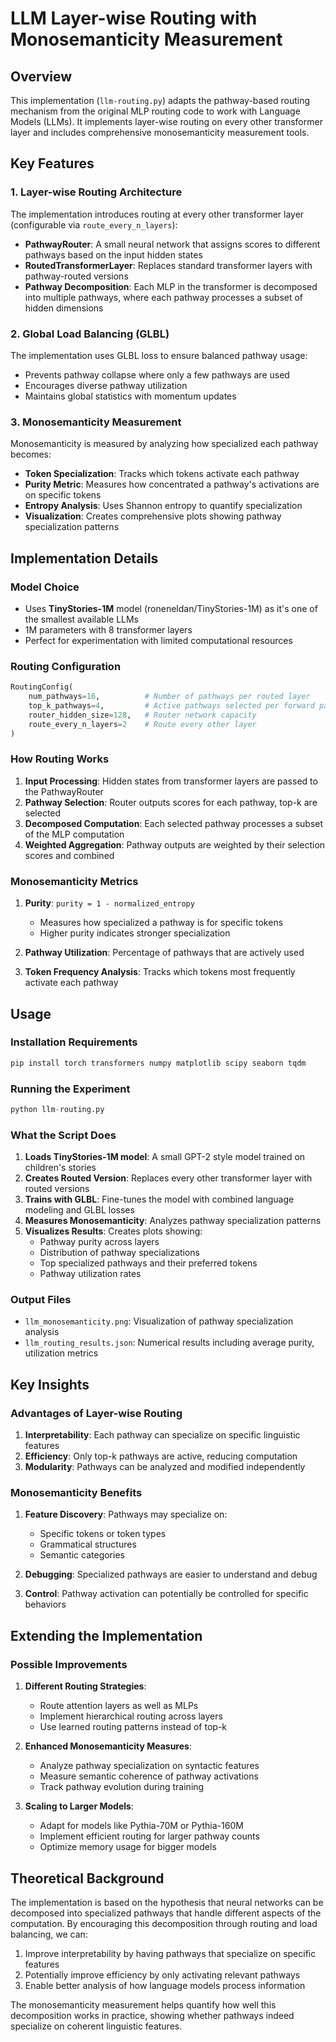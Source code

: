 # LLM Layer-wise Routing with Monosemanticity Measurement

## Overview

This implementation (`llm-routing.py`) adapts the pathway-based routing mechanism from the original MLP routing code to work with Language Models (LLMs). It implements layer-wise routing on every other transformer layer and includes comprehensive monosemanticity measurement tools.

## Key Features

### 1. Layer-wise Routing Architecture

The implementation introduces routing at every other transformer layer (configurable via `route_every_n_layers`):

- **PathwayRouter**: A small neural network that assigns scores to different pathways based on the input hidden states
- **RoutedTransformerLayer**: Replaces standard transformer layers with pathway-routed versions
- **Pathway Decomposition**: Each MLP in the transformer is decomposed into multiple pathways, where each pathway processes a subset of hidden dimensions

### 2. Global Load Balancing (GLBL)

The implementation uses GLBL loss to ensure balanced pathway usage:
- Prevents pathway collapse where only a few pathways are used
- Encourages diverse pathway utilization
- Maintains global statistics with momentum updates

### 3. Monosemanticity Measurement

Monosemanticity is measured by analyzing how specialized each pathway becomes:

- **Token Specialization**: Tracks which tokens activate each pathway
- **Purity Metric**: Measures how concentrated a pathway's activations are on specific tokens
- **Entropy Analysis**: Uses Shannon entropy to quantify specialization
- **Visualization**: Creates comprehensive plots showing pathway specialization patterns

## Implementation Details

### Model Choice
- Uses **TinyStories-1M** model (roneneldan/TinyStories-1M) as it's one of the smallest available LLMs
- 1M parameters with 8 transformer layers
- Perfect for experimentation with limited computational resources

### Routing Configuration
```python
RoutingConfig(
    num_pathways=16,          # Number of pathways per routed layer
    top_k_pathways=4,         # Active pathways selected per forward pass
    router_hidden_size=128,   # Router network capacity
    route_every_n_layers=2    # Route every other layer
)
```

### How Routing Works

1. **Input Processing**: Hidden states from transformer layers are passed to the PathwayRouter
2. **Pathway Selection**: Router outputs scores for each pathway, top-k are selected
3. **Decomposed Computation**: Each selected pathway processes a subset of the MLP computation
4. **Weighted Aggregation**: Pathway outputs are weighted by their selection scores and combined

### Monosemanticity Metrics

1. **Purity**: `purity = 1 - normalized_entropy`
   - Measures how specialized a pathway is for specific tokens
   - Higher purity indicates stronger specialization

2. **Pathway Utilization**: Percentage of pathways that are actively used

3. **Token Frequency Analysis**: Tracks which tokens most frequently activate each pathway

## Usage

### Installation Requirements
```bash
pip install torch transformers numpy matplotlib scipy seaborn tqdm
```

### Running the Experiment
```python
python llm-routing.py
```

### What the Script Does

1. **Loads TinyStories-1M model**: A small GPT-2 style model trained on children's stories
2. **Creates Routed Version**: Replaces every other transformer layer with routed versions
3. **Trains with GLBL**: Fine-tunes the model with combined language modeling and GLBL losses
4. **Measures Monosemanticity**: Analyzes pathway specialization patterns
5. **Visualizes Results**: Creates plots showing:
   - Pathway purity across layers
   - Distribution of pathway specializations
   - Top specialized pathways and their preferred tokens
   - Pathway utilization rates

### Output Files

- `llm_monosemanticity.png`: Visualization of pathway specialization analysis
- `llm_routing_results.json`: Numerical results including average purity, utilization metrics

## Key Insights

### Advantages of Layer-wise Routing

1. **Interpretability**: Each pathway can specialize on specific linguistic features
2. **Efficiency**: Only top-k pathways are active, reducing computation
3. **Modularity**: Pathways can be analyzed and modified independently

### Monosemanticity Benefits

1. **Feature Discovery**: Pathways may specialize on:
   - Specific tokens or token types
   - Grammatical structures
   - Semantic categories

2. **Debugging**: Specialized pathways are easier to understand and debug

3. **Control**: Pathway activation can potentially be controlled for specific behaviors

## Extending the Implementation

### Possible Improvements

1. **Different Routing Strategies**:
   - Route attention layers as well as MLPs
   - Implement hierarchical routing across layers
   - Use learned routing patterns instead of top-k

2. **Enhanced Monosemanticity Measures**:
   - Analyze pathway specialization on syntactic features
   - Measure semantic coherence of pathway activations
   - Track pathway evolution during training

3. **Scaling to Larger Models**:
   - Adapt for models like Pythia-70M or Pythia-160M
   - Implement efficient routing for larger pathway counts
   - Optimize memory usage for bigger models

## Theoretical Background

The implementation is based on the hypothesis that neural networks can be decomposed into specialized pathways that handle different aspects of the computation. By encouraging this decomposition through routing and load balancing, we can:

1. Improve interpretability by having pathways that specialize on specific features
2. Potentially improve efficiency by only activating relevant pathways
3. Enable better analysis of how language models process information

The monosemanticity measurement helps quantify how well this decomposition works in practice, showing whether pathways indeed specialize on coherent linguistic features.